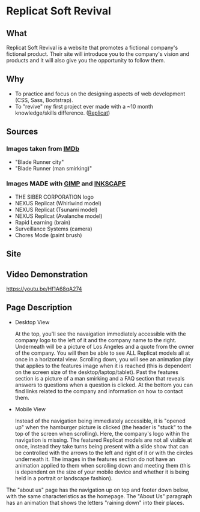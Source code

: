 # Replicat Soft Revival

## What
Replicat Soft Revival is a website that promotes a fictional company's fictional product. Their site will introduce you to the company's vision and products and it will also give you the opportunity to follow them. 

## Why
 - To practice and focus on the designing aspects of web development (CSS, Sass, Bootstrap).
 - To "revive" my first project ever made with a ~10 month knowledge/skills difference. (<a href='https://github.com/Marcelino-G/RepliCat'>Replicat</a>)

## Sources

  ### Images taken from <a href='https://www.imdb.com/title/tt0083658/mediaindex?page=2&ref_=ttmi_mi_sm' >IMDb</a>
  - "Blade Runner city"
  - "Blade Runner (man smirking)"
  
  ### Images MADE with <a href='https://www.gimp.org/' >GIMP</a> and <a href='https://inkscape.org/' >INKSCAPE</a>
  - THE SIBER CORPORATION logo
  - NEXUS Replicat (Whirlwind model)
  - NEXUS Replicat (Tsunami model)
  - NEXUS Replicat (Avalanche model)
  - Rapid Learning (brain)
  - Surveillance Systems (camera)
  - Chores Mode (paint brush)
  
## Site

## Video Demonstration
https://youtu.be/Hf1A68qA274

## Page Description
  - Desktop View
    
    At the top, you'll see the navaigation immediately accessible with the company logo to the left of it and the company name to the right. Underneath will be a picture of Los Angeles and a quote from the owner of the company. You will then be able to see ALL Replicat models all at once in a horizontal view. Scrolling down, you will see an animation play that applies to the features image when it is reached (this is dependent on the screen size of the desktop/laptop/tablet). Past the features section is a picture of a man smirking and a FAQ section that reveals answers to questions when a question is clicked. At the bottom you can find links related to the company and information on how to contact them. 
  - Mobile View
    
    Instead of the navigation being immediately accessible, it is "opened up" when the hamburger picture is clicked (the header is "stuck" to the top of the screen when scrolling). Here, the company's logo within the navigation is missing. The featured Replicat models are not all visible at once, instead they take turns being present with a slide show that can be controlled with the arrows to the left and right of it or with the circles underneath it. The images in the features section do not have an animation applied to them when scrolling down and meeting them (this is dependent on the size of your mobile device and whether it is being held in a portrait or landscape fashion). 
    
The "about us" page has the navigation up on top and footer down below, with the same characteristics as the homepage. The "About Us" paragraph has an animation that shows the letters "raining down" into their places. 



